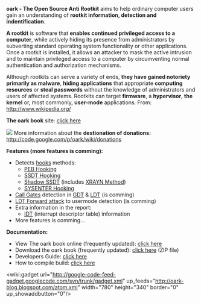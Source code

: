 **oark - The Open Source Anti Rootkit** aims to help ordinary computer users gain an understanding of **rootkit information, detection and indentification**.

**A rootkit** is software that **enables continued privileged access to a computer**, while actively hiding its presence from administrators by subverting standard operating system functionality or other applications. Once a rootkit is installed, it allows an attacker to mask the active intrusion and to maintain privileged access to a computer by circumventing normal authentication and authorization  mechanisms.

Although rootkits can serve a variety of ends, **they have gained notoriety primarily as malware**, **hiding applications** that appropriate **computing resources** or **steal passwords** without the knowledge of administrators and users of affected systems. Rootkits can target **firmware**, a **hypervisor**, **the kernel** or, most commonly, **user-mode** applications. From: http://www.wikipedia.org/

**The oark book** site: [click here](https://sites.google.com/site/oarkstore/)

[![](https://www.paypal.com/en_US/i/btn/btn_donateCC_LG.gif)](https://www.paypal.com/cgi-bin/webscr?cmd=_donations&business=TACJDTH6F6KY4&item_name=oark&currency_code=EUR&bn=PP%2dDonationsBF%3abtn_donateCC_LG%2egif%3aNonHosted) More information about the **destionation of donations:** http://code.google.com/p/oark/wiki/donations


**Features (more features is comming):**
  * Detects [hooks](http://en.wikipedia.org/wiki/Hooking) methods:
    * [PEB Hooking](http://phrack.org/issues.html?issue=65&id=10#article)
    * [SSDT Hooking](http://uninformed.org/index.cgi?v=8&a=2&p=10)
    * [Shadow SSDT](http://www.osronline.com/showThread.cfm?link=20626) (includes [XRAYN Method](http://hi.baidu.com/jbinghe/blog/item/49a3ac51ca3f4b11367abe8d.html))
    * [SYSENTER Hooking](http://siyobik.info/index.php?module=x86&id=313)
  * [Call Gates](http://en.wikipedia.org/wiki/Call_gate) detection in [GDT](http://en.wikipedia.org/wiki/Global_Descriptor_Table) & [LDT](http://en.wikipedia.org/wiki/Local_Descriptor_Table) (is comming)
  * [LDT Forward attack](http://vexillium.org/dl.php?call_gate_exploitation.pdf) to usermode detection (is comming)
  * Extra information in the report:
    * [IDT](http://en.wikipedia.org/wiki/Interrupt_descriptor_table) (interrupt descriptor table) information
  * More features is comming...

**Documentation:**

  * View The oark book online (frequently updated): [click here](https://docs.google.com/viewer?a=v&pid=sites&srcid=ZGVmYXVsdGRvbWFpbnxvYXJrc3RvcmV8Z3g6M2MzNzdlYjY5ZTJkYzIzNw)
  * Download the oark book (frequently updated): [click here](https://sites.google.com/site/oarkstore/oarkbook.zip?attredirects=0) (ZIP file)
  * Developers Guide: [click here](http://code.google.com/p/oark/wiki/Developers_Guide)
  * How to compile build: [click here](http://code.google.com/p/oark/wiki/How_To_Compile_Build)

<wiki:gadget url="http://google-code-feed-gadget.googlecode.com/svn/trunk/gadget.xml" up\_feeds="http://oark-blog.blogspot.com/atom.xml" width="780"  height="340" border="0" up\_showaddbutton="0"/>